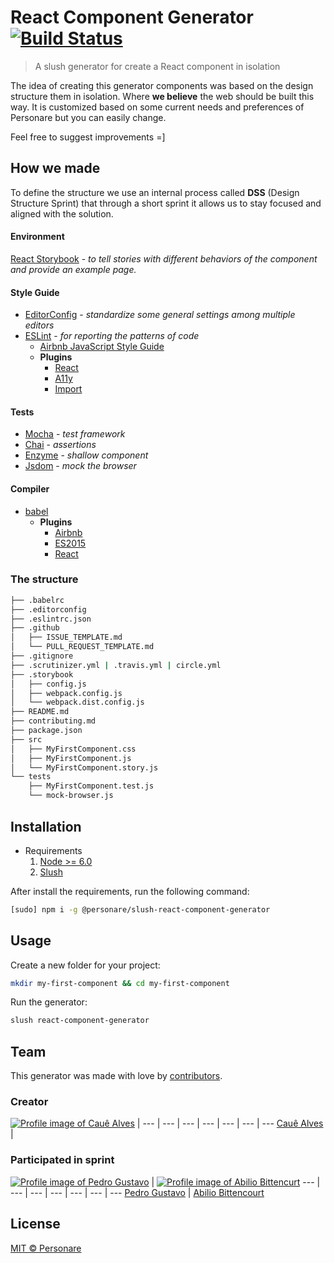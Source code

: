 # React Component Generator [![Build Status](https://travis-ci.org/Personare/react-component-generator.svg?branch=master)](https://travis-ci.org/Personare/react-component-generator)

> A slush generator for create a React component in isolation

The idea of creating this generator components was based on the design structure them in isolation. Where **we believe** the web should be built this way. It is customized based on some current needs and preferences of Personare but you can easily change. 

Feel free to suggest improvements =]

## How we made

To define the structure we use an internal process called **DSS** (Design Structure Sprint) that through a short sprint it allows us to stay focused and aligned with the solution. 

#### Environment

[React Storybook](https://github.com/kadirahq/react-storybook) - *to tell stories with different behaviors of the component and provide an example page.*

#### Style Guide

- [EditorConfig](http://editorconfig.org/) - *standardize some general settings among multiple editors*
- [ESLint](http://eslint.org/) - *for reporting the patterns of code*
  - [Airbnb JavaScript Style Guide](https://github.com/airbnb/javascript)
  - **Plugins**
    - [React](https://github.com/yannickcr/eslint-plugin-react)
    - [A11y](https://github.com/evcohen/eslint-plugin-jsx-a11y)
    - [Import](https://github.com/benmosher/eslint-plugin-import)

#### Tests
- [Mocha](https://github.com/mochajs/mocha) - *test framework*
- [Chai](https://github.com/chaijs/chai) - *assertions*
- [Enzyme](https://github.com/airbnb/enzyme) - *shallow component*
- [Jsdom](https://github.com/tmpvar/jsdom) - *mock the browser*
  
#### Compiler

- [babel](https://babeljs.io/)
  - **Plugins**
    - [Airbnb](https://github.com/airbnb/babel-preset-airbnb)
    - [ES2015](https://www.npmjs.com/package/babel-preset-es2015)
    - [React](https://www.npmjs.com/package/babel-preset-react)

### The structure

```bash
├── .babelrc
├── .editorconfig
├── .eslintrc.json
├── .github
│   ├── ISSUE_TEMPLATE.md
│   └── PULL_REQUEST_TEMPLATE.md
├── .gitignore
├── .scrutinizer.yml | .travis.yml | circle.yml
├── .storybook
│   ├── config.js
│   ├── webpack.config.js
│   └── webpack.dist.config.js
├── README.md
├── contributing.md
├── package.json
├── src
│   ├── MyFirstComponent.css
│   ├── MyFirstComponent.js
│   └── MyFirstComponent.story.js
└── tests
    ├── MyFirstComponent.test.js
    └── mock-browser.js
```

## Installation

- Requirements
  1. [Node >= 6.0](https://nodejs.org/en/)
  2. [Slush](http://slushjs.github.io/#/)

After install the requirements, run the following command:

```bash
[sudo] npm i -g @personare/slush-react-component-generator
```

## Usage

Create a new folder for your project:
```bash
mkdir my-first-component && cd my-first-component
```

Run the generator:
```bash
slush react-component-generator
```

## Team

This generator was made with love by [contributors](https://github.com/Personare/react-component-generator/graphs/contributors).

### Creator

[![Profile image of Cauê Alves](https://s.gravatar.com/avatar/00ef47231ad53e5a68e4524bfdb0ecf2?s=70)](https://twitter.com/ceasbz) |
--- | --- | --- | --- | --- | --- | ---
[Cauê Alves](https://twitter.com/ceasbz) |

### Participated in sprint

[![Profile image of Pedro Gustavo](https://s.gravatar.com/avatar/dae75a24d5c3a99827277cdc42390722?s=70)](https://github.com/pedrogustavo) | [![Profile image of Abilio Bittencurt](https://s.gravatar.com/avatar/9406e384856a497e7239669a2d90046f?s=70)](https://github.com/antigui22)
--- | --- | --- | --- | --- | --- | ---
[Pedro Gustavo](https://github.com/pedrogustavo) | [Abilio Bittencourt](https://github.com/antigui22)

## License

[MIT © Personare](./LICENSE)
